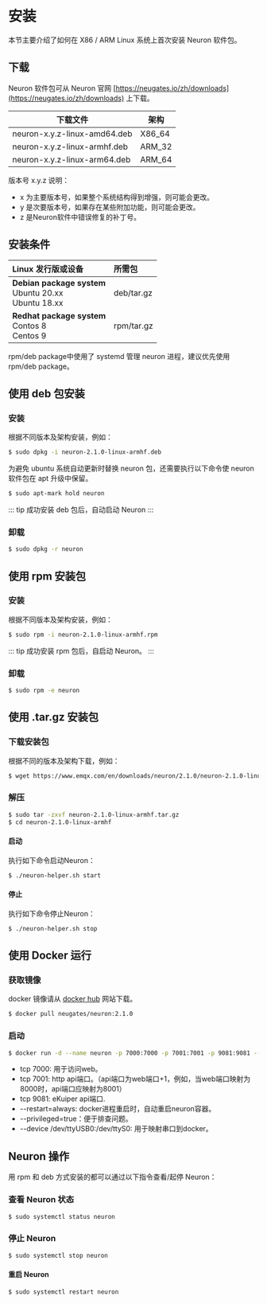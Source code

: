 # 安装

本节主要介绍了如何在 X86 / ARM Linux 系统上首次安装 Neuron 软件包。

## 下载

Neuron 软件包可从 Neuron 官网 [https://neugates.io/zh/downloads](https://neugates.io/zh/downloads) 上下载。

| 下载文件                      | 架构    |
| ---------------------------- | ------ |
| neuron-x.y.z-linux-amd64.deb | X86_64 |
| neuron-x.y.z-linux-armhf.deb | ARM_32 |
| neuron-x.y.z-linux-arm64.deb | ARM_64 |

版本号 x.y.z 说明：

* x 为主要版本号，如果整个系统结构得到增强，则可能会更改。
* y 是次要版本号，如果存在某些附加功能，则可能会更改。
* z 是Neuron软件中错误修复的补丁号。

## 安装条件

| Linux 发行版或设备 | 所需包          |
| :------------ | :---------------- |
| **Debian package system**</br>Ubuntu 20.xx </br>Ubuntu 18.xx | deb/tar.gz |
| **Redhat package system**</br>Contos 8</br>Centos 9 | rpm/tar.gz |

rpm/deb package中使用了 systemd 管理 neuron 进程，建议优先使用 rpm/deb package。

## 使用 deb 包安装

### 安装

根据不同版本及架构安装，例如：

```bash
$ sudo dpkg -i neuron-2.1.0-linux-armhf.deb
```

为避免 ubuntu 系统自动更新时替换 neuron 包，还需要执行以下命令使 neuron 软件包在 apt 升级中保留。

```bash
$ sudo apt-mark hold neuron
```

::: tip
成功安装 deb 包后，自动启动 Neuron
:::

### 卸载

```bash
$ sudo dpkg -r neuron
```

## 使用 rpm 安装包

### 安装

根据不同版本及架构安装，例如：

```bash
$ sudo rpm -i neuron-2.1.0-linux-armhf.rpm
```

::: tip
成功安装 rpm 包后，自启动 Neuron。
:::

### 卸载

```bash
$ sudo rpm -e neuron
```

## 使用 .tar.gz 安装包

### 下载安装包

根据不同的版本及架构下载，例如：

```bash
$ wget https://www.emqx.com/en/downloads/neuron/2.1.0/neuron-2.1.0-linux-armhf.tar.gz
```

### 解压

```bash
$ sudo tar -zxvf neuron-2.1.0-linux-armhf.tar.gz
$ cd neuron-2.1.0-linux-armhf
```

#### 启动

执行如下命令启动Neuron：

```bash
$ ./neuron-helper.sh start
```

#### 停止

执行如下命令停止Neuron：
```bash
$ ./neuron-helper.sh stop
```

## 使用 Docker 运行

### 获取镜像

docker 镜像请从 [docker hub](https://hub.docker.com) 网站下载。

```bash
$ docker pull neugates/neuron:2.1.0
```

### 启动

```bash
$ docker run -d --name neuron -p 7000:7000 -p 7001:7001 -p 9081:9081 --privileged=true --restart=always neugates/neuron:2.1.0
```

* tcp 7000: 用于访问web。
* tcp 7001: http api端口。（api端口为web端口+1，例如，当web端口映射为8000时，api端口应映射为8001）
* tcp 9081: eKuiper api端口.
* --restart=always: docker进程重启时，自动重启neuron容器。
* --privileged=true：便于排查问题。
* --device /dev/ttyUSB0:/dev/ttyS0: 用于映射串口到docker。

## Neuron 操作

用 rpm 和 deb 方式安装的都可以通过以下指令查看/起停 Neuron：

### 查看 Neuron 状态

```bash
$ sudo systemctl status neuron
```

### 停止 Neuron

```bash
$ sudo systemctl stop neuron
```

#### 重启 Neuron

```bash
$ sudo systemctl restart neuron
```
